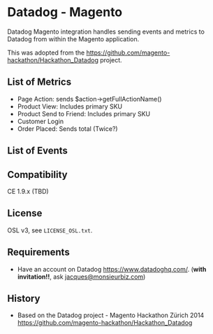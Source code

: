 # Datadog - Magento 

Datadog Magento integration handles sending events and metrics to Datadog from within the Magento application.

This was adopted from the https://github.com/magento-hackathon/Hackathon_Datadog project.

## List of Metrics
* Page Action: sends $action->getFullActionName()
* Product View: Includes primary SKU
* Product Send to Friend: Includes primary SKU
* Customer Login
* Order Placed: Sends total (Twice?)

## List of Events

## Compatibility
CE 1.9.x   (TBD)


## License

OSL v3, see `LICENSE_OSL.txt`.

## Requirements

* Have an account on Datadog <https://www.datadoghq.com/>. (**with invitation!!**, ask <jacques@monsieurbiz.com>)

## History

* Based on the Datadog project - Magento Hackathon Zürich 2014
https://github.com/magento-hackathon/Hackathon_Datadog


